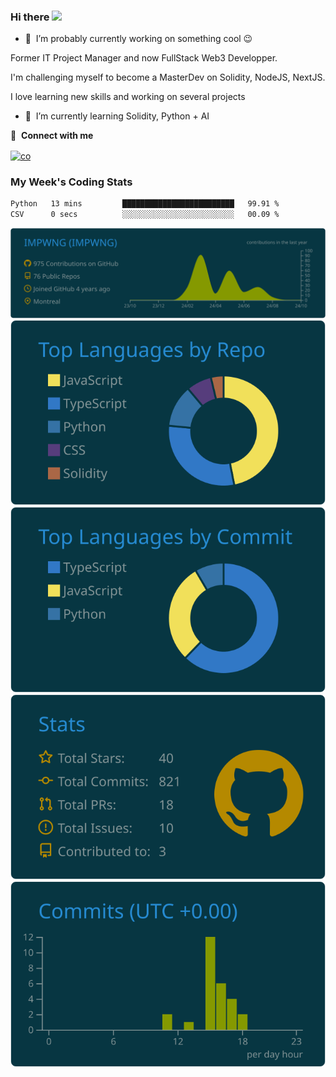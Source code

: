 ### Hi there <img src="https://media.giphy.com/media/hvRJCLFzcasrR4ia7z/giphy.gif" width="25px"></a>

- 🔭 &nbsp;I’m probably currently working on something cool :wink:

Former IT Project Manager and now FullStack Web3 Developper. 

I'm challenging myself to become a MasterDev on Solidity, NodeJS, NextJS.

I love learning new skills and working on several projects 

- 🌱 &nbsp;I’m currently learning Solidity, Python + AI 


🔗 &nbsp;**Connect with me**
<p align="left">
<a href="https://www.linkedin.com/in/matisseacheen/" target="blank"><img align="center" src="https://raw.githubusercontent.com/rahuldkjain/github-profile-readme-generator/master/src/images/icons/Social/linked-in-alt.svg" alt="co" height="30" width="40" /></a>
 
### My Week's Coding Stats
<!--START_SECTION:waka-->

```txt
Python   13 mins         █████████████████████████   99.91 %
CSV      0 secs          ░░░░░░░░░░░░░░░░░░░░░░░░░   00.09 %
```

<!--END_SECTION:waka-->


[![](https://raw.githubusercontent.com/IMPWNG/IMPWNG/master/profile-summary-card-output/solarized_dark/0-profile-details.svg)](https://github.com/vn7n24fzkq/github-profile-summary-cards)
[![](https://raw.githubusercontent.com/IMPWNG/IMPWNG/master/profile-summary-card-output/solarized_dark/1-repos-per-language.svg)](https://github.com/vn7n24fzkq/github-profile-summary-cards) [![](https://raw.githubusercontent.com/IMPWNG/IMPWNG/master/profile-summary-card-output/solarized_dark/2-most-commit-language.svg)](https://github.com/vn7n24fzkq/github-profile-summary-cards)
[![](https://raw.githubusercontent.com/IMPWNG/IMPWNG/master/profile-summary-card-output/solarized_dark/3-stats.svg)](https://github.com/vn7n24fzkq/github-profile-summary-cards) [![](https://raw.githubusercontent.com/IMPWNG/IMPWNG/master/profile-summary-card-output/solarized_dark/4-productive-time.svg)](https://github.com/vn7n24fzkq/github-profile-summary-cards)
